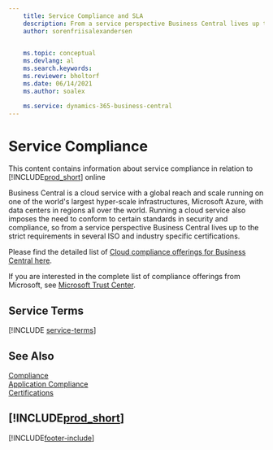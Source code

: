 ```yaml
---
    title: Service Compliance and SLA
    description: From a service perspective Business Central lives up to the strict requirements and SLA compliance in several ISO and industry specific certifications.
    author: sorenfriisalexandersen

    
    ms.topic: conceptual
    ms.devlang: al
    ms.search.keywords:
    ms.reviewer: bholtorf
    ms.date: 06/14/2021
    ms.author: soalex

    ms.service: dynamics-365-business-central
---
```

# Service Compliance

This content contains information about service compliance in relation to [!INCLUDE[prod_short](../includes/prod_short.md)] online  

Business Central is a cloud service with a global reach and scale running on one of the world's largest hyper-scale infrastructures, Microsoft Azure, with data centers in regions all over the world. Running a cloud service also imposes the need to conform to certain standards in security and compliance, so from a service perspective Business Central lives up to the strict requirements in several ISO and industry specific certifications.

Please find the detailed list of [Cloud compliance offerings for Business Central here](https://aka.ms/d365-compliance-list).

If you are interested in the complete list of compliance offerings from Microsoft, see [Microsoft Trust Center](https://www.microsoft.com/trustcenter/compliance/complianceofferings).

## Service Terms

[!INCLUDE [service-terms](../includes/service-terms.md)]

## See Also

[Compliance](compliance-overview.md)  
[Application Compliance](compliance-application-compliance.md)  
[Certifications](compliance-certifications.md)  

## [!INCLUDE[prod_short](../includes/free_trial_md.md)]  


[!INCLUDE[footer-include](../includes/footer-banner.md)]